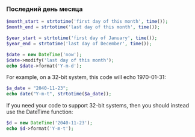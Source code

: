 ### Последний день месяца

```php
$month_start = strtotime('first day of this month', time());
$month_end = strtotime('last day of this month', time());

$year_start = strtotime('first day of January', time());
$year_end = strtotime('last day of December', time());
```

```php
$date = new DateTime('now');
$date->modify('last day of this month');
echo $date->format('Y-m-d');
```

For example, on a 32-bit system, this code will echo 1970-01-31:

```php
$a_date = "2040-11-23";
echo date("Y-m-t", strtotime($a_date));
```

If you need your code to support 32-bit systems, then you should instead use the DateTime function:

```php
$d = new DateTime('2040-11-23'); 
echo $d->format('Y-m-t');
```
